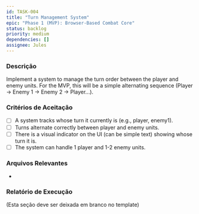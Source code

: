 ```yaml
---
id: TASK-004
title: "Turn Management System"
epic: "Phase 1 (MVP): Browser-Based Combat Core"
status: backlog
priority: medium
dependencies: []
assignee: Jules
---
```


### Descrição

Implement a system to manage the turn order between the player and enemy units. For the MVP, this will be a simple alternating sequence (Player -> Enemy 1 -> Enemy 2 -> Player...).

### Critérios de Aceitação

- [ ] A system tracks whose turn it currently is (e.g., player, enemy1).
- [ ] Turns alternate correctly between player and enemy units.
- [ ] There is a visual indicator on the UI (can be simple text) showing whose turn it is.
- [ ] The system can handle 1 player and 1-2 enemy units.

### Arquivos Relevantes

*

### Relatório de Execução

(Esta seção deve ser deixada em branco no template)
